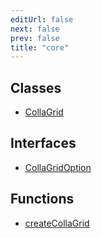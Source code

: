 ```yaml
---
editUrl: false
next: false
prev: false
title: "core"
---
```


## Classes

- [CollaGrid](/api/classes/collagrid/)

## Interfaces

- [CollaGridOption](/api/interfaces/collagridoption/)

## Functions

- [createCollaGrid](/api/functions/createcollagrid/)
